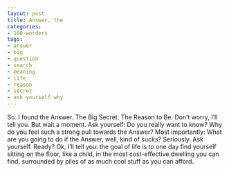 ```yaml
---
layout: post
title: Answer, the
categories:
- 100-worders
tags:
- answer
- big
- question
- search
- meaning
- life
- reason
- secret
- ask yourself why
---
```

So. I found the Answer. The Big Secret. The Reason to Be.
Don’t worry, I’ll tell you. But wait a moment. Ask yourself: Do you really want to know? Why do you feel such a strong pull towards the Answer? Most importantly: What are you going to do if the Answer, well, kind of sucks?
Seriously. Ask yourself.
Ready?
Ok, I’ll tell you: the goal of life is to one day find yourself sitting on the floor, like a child, in the most cost-effective dwelling you can find, surrounded by piles of as much cool stuff as you can afford.
